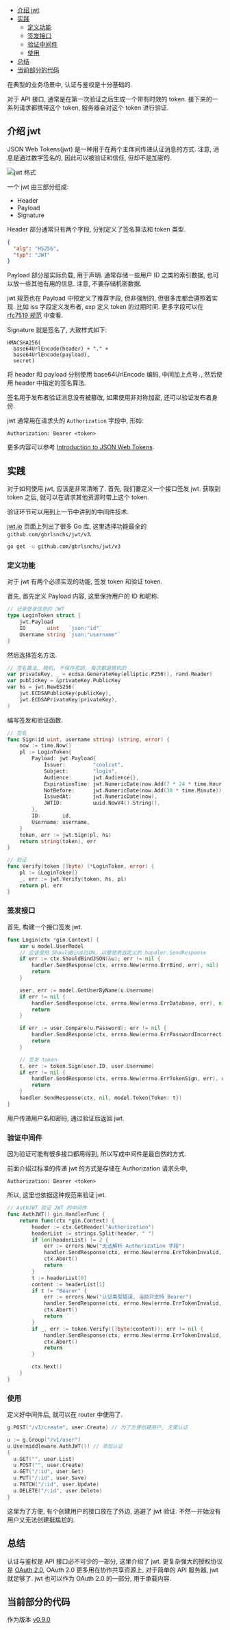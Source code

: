 <!-- TOC -->

- [介绍 jwt](#介绍-jwt)
- [实践](#实践)
  - [定义功能](#定义功能)
  - [签发接口](#签发接口)
  - [验证中间件](#验证中间件)
  - [使用](#使用)
- [总结](#总结)
- [当前部分的代码](#当前部分的代码)

<!-- /TOC -->

在典型的业务场景中, 认证与鉴权是十分基础的.

对于 API 接口, 通常是在第一次验证之后生成一个带有时效的 token.
接下来的一系列请求都携带这个 token, 服务器会对这个 token 进行验证.

## 介绍 jwt

JSON Web Tokens(jwt) 是一种用于在两个主体间传递认证消息的方式.
注意, 消息是通过数字签名的, 因此可以被验证和信任, 但却不是加密的.

![jwt 格式](./img/page/09-01-jwt.png)

一个 jwt 由三部分组成:

- Header
- Payload
- Signature

Header 部分通常只有两个字段, 分别定义了签名算法和 token 类型.

```json
{
  "alg": "HS256",
  "typ": "JWT"
}
```

Payload 部分是实际负载, 用于声明. 通常存储一些用户 ID 之类的索引数据,
也可以放一些其他有用的信息. 注意, 不要存储机密数据.

jwt 规范也在 Payload 中预定义了推荐字段, 但非强制的, 但很多库都会遵照着实现.
比如 iss 字段定义发布者, exp 定义 token 的过期时间. 更多字段可以在
[rfc7519 规范](https://tools.ietf.org/html/rfc7519#section-4.1)
中查看.

Signature 就是签名了, 大致样式如下:

```text
HMACSHA256(
  base64UrlEncode(header) + "." +
  base64UrlEncode(payload),
  secret)
```

将 header 和 payload 分别使用 base64UrlEncode 编码, 中间加上点号`.`,
然后使用 header 中指定的签名算法.

签名用于发布者验证消息没有被篡改, 如果使用非对称加密, 还可以验证发布者身份.

jwt 通常用在请求头的 `Authorization` 字段中, 形如:

```text
Authorization: Bearer <token>
```

更多内容可以参考 [Introduction to JSON Web Tokens](https://jwt.io/introduction/).

## 实践

对于如何使用 jwt, 应该是非常清晰了.
首先, 我们要定义一个接口签发 jwt.
获取到 token 之后, 就可以在请求其他资源时带上这个 token.

验证环节可以用到上一节中讲到的中间件技术.

[jwt.io](https://jwt.io/#debugger) 页面上列出了很多 Go 库,
这里选择功能最全的 `github.com/gbrlsnchs/jwt/v3`.

```bash
go get -u github.com/gbrlsnchs/jwt/v3
```

### 定义功能

对于 jwt 有两个必须实现的功能, 签发 token 和验证 token.

首先, 首先定义 Payload 内容, 这里保持用户的 ID 和昵称.

```go
// 记录登录信息的 JWT
type LoginToken struct {
	jwt.Payload
	ID       uint   `json:"id"`
	Username string `json:"username"`
}
```

然后选择签名方法.

```go
// 签名算法, 随机, 不保存密钥, 每次都是随机的
var privateKey, _ = ecdsa.GenerateKey(elliptic.P256(), rand.Reader)
var publicKey = &privateKey.PublicKey
var hs = jwt.NewES256(
	jwt.ECDSAPublicKey(publicKey),
	jwt.ECDSAPrivateKey(privateKey),
)
```

编写签发和验证函数.

```go
// 签名
func Sign(id uint, username string) (string, error) {
	now := time.Now()
	pl := LoginToken{
		Payload: jwt.Payload{
			Issuer:         "coolcat",
			Subject:        "login",
			Audience:       jwt.Audience{},
			ExpirationTime: jwt.NumericDate(now.Add(7 * 24 * time.Hour)),
			NotBefore:      jwt.NumericDate(now.Add(30 * time.Minute)),
			IssuedAt:       jwt.NumericDate(now),
			JWTID:          uuid.NewV4().String(),
		},
		ID:       id,
		Username: username,
	}
	token, err := jwt.Sign(pl, hs)
	return string(token), err
}

// 验证
func Verify(token []byte) (*LoginToken, error) {
	pl := &LoginToken{}
	_, err := jwt.Verify(token, hs, pl)
	return pl, err
}
```

### 签发接口

首先, 构建一个接口签发 jwt.

```go
func Login(ctx *gin.Context) {
	var u model.UserModel
	// 应该使用 ShouldBindJSON, 以便使用自定义的 handler.SendResponse
	if err := ctx.ShouldBindJSON(&u); err != nil {
		handler.SendResponse(ctx, errno.New(errno.ErrBind, err), nil)
		return
	}

	user, err := model.GetUserByName(u.Username)
	if err != nil {
		handler.SendResponse(ctx, errno.New(errno.ErrDatabase, err), nil)
		return
	}

	if err := user.Compare(u.Password); err != nil {
		handler.SendResponse(ctx, errno.New(errno.ErrPasswordIncorrect, err), nil)
		return
	}

	// 签发 token
	t, err := token.Sign(user.ID, user.Username)
	if err != nil {
		handler.SendResponse(ctx, errno.New(errno.ErrTokenSign, err), nil)
		return
	}
	handler.SendResponse(ctx, nil, model.Token{Token: t})
}
```

用户传递用户名和密码, 通过验证后返回 jwt.

### 验证中间件

因为验证可能有很多接口都用得到, 所以写成中间件是最自然的方式.

前面介绍过标准的传递 jwt 的方式是存储在 Authorization 请求头中,

```
Authorization: Bearer <token>
```

所以, 这里也依据这种规范来验证 jwt.

```go
// AuthJWT 验证 JWT 的中间件
func AuthJWT() gin.HandlerFunc {
	return func(ctx *gin.Context) {
		header := ctx.GetHeader("Authorization")
		headerList := strings.Split(header, " ")
		if len(headerList) != 2 {
			err := errors.New("无法解析 Authorization 字段")
			handler.SendResponse(ctx, errno.New(errno.ErrTokenInvalid, err), nil)
			ctx.Abort()
			return
		}
		t := headerList[0]
		content := headerList[1]
		if t != "Bearer" {
			err := errors.New("认证类型错误, 当前只支持 Bearer")
			handler.SendResponse(ctx, errno.New(errno.ErrTokenInvalid, err), nil)
			ctx.Abort()
			return
		}
		if _, err := token.Verify([]byte(content)); err != nil {
			handler.SendResponse(ctx, errno.New(errno.ErrTokenInvalid, err), nil)
			ctx.Abort()
			return
		}

		ctx.Next()
	}
}
```

### 使用

定义好中间件后, 就可以在 router 中使用了.

```go
g.POST("/v1/create", user.Create) // 为了方便创建用户, 无需认证

u := g.Group("/v1/user")
u.Use(middleware.AuthJWT()) // 添加认证
{
  u.GET("", user.List)
  u.POST("", user.Create)
  u.GET("/:id", user.Get)
  u.PUT("/:id", user.Save)
  u.PATCH("/:id", user.Update)
  u.DELETE("/:id", user.Delete)
}
```

这里为了方便, 有个创建用户的接口放在了外边, 逃避了 jwt 验证.
不然一开始没有用户又无法创建挺尴尬的.

## 总结

认证与鉴权是 API 接口必不可少的一部分, 这里介绍了 jwt.
更复杂强大的授权协议是 [OAuth 2.0](https://oauth.net/2/),
OAuth 2.0 更多用在协作共享资源上, 对于简单的 API 服务器, jwt 就足够了.
jwt 也可以作为 OAuth 2.0 的一部分, 用于承载内容.

## 当前部分的代码

作为版本 [v0.9.0](https://github.com/zhenhua32/go_web/tree/v0.9.0)
